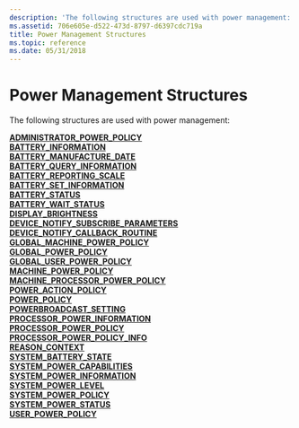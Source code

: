 ```yaml
---
description: 'The following structures are used with power management:'
ms.assetid: 706e605e-d522-473d-8797-d6397cdc719a
title: Power Management Structures
ms.topic: reference
ms.date: 05/31/2018
---
```


# Power Management Structures

The following structures are used with power management:

<dl>

[**ADMINISTRATOR\_POWER\_POLICY**](/windows/desktop/api/WinNT/ns-winnt-administrator_power_policy)  
[**BATTERY\_INFORMATION**](battery-information-str.md)  
[**BATTERY\_MANUFACTURE\_DATE**](battery-manufacture-date-str.md)  
[**BATTERY\_QUERY\_INFORMATION**](battery-query-information-str.md)  
[**BATTERY\_REPORTING\_SCALE**](/windows/desktop/api/WinNT/ns-winnt-battery_reporting_scale)  
[**BATTERY\_SET\_INFORMATION**](battery-set-information-str.md)  
[**BATTERY\_STATUS**](battery-status-str.md)  
[**BATTERY\_WAIT\_STATUS**](battery-wait-status-str.md)  
[**DISPLAY\_BRIGHTNESS**](/previous-versions/windows/desktop/legacy/aa372686(v=vs.85))  
[**DEVICE\_NOTIFY\_SUBSCRIBE\_PARAMETERS**](/windows/desktop/api/Powrprof/ns-powrprof-device_notify_subscribe_parameters)  
[**DEVICE\_NOTIFY\_CALLBACK\_ROUTINE**](/windows/desktop/api/Powrprof/nc-powrprof-device_notify_callback_routine)  
[**GLOBAL\_MACHINE\_POWER\_POLICY**](/windows/desktop/api/PowrProf/ns-powrprof-global_machine_power_policy)  
[**GLOBAL\_POWER\_POLICY**](/windows/desktop/api/PowrProf/ns-powrprof-global_power_policy)  
[**GLOBAL\_USER\_POWER\_POLICY**](/windows/desktop/api/PowrProf/ns-powrprof-global_user_power_policy)  
[**MACHINE\_POWER\_POLICY**](/windows/desktop/api/PowrProf/ns-powrprof-machine_power_policy)  
[**MACHINE\_PROCESSOR\_POWER\_POLICY**](/windows/desktop/api/PowrProf/ns-powrprof-machine_processor_power_policy)  
[**POWER\_ACTION\_POLICY**](/windows/desktop/api/WinNT/ns-winnt-power_action_policy)  
[**POWER\_POLICY**](/windows/desktop/api/PowrProf/ns-powrprof-power_policy)  
[**POWERBROADCAST\_SETTING**](/windows/desktop/api/WinUser/ns-winuser-powerbroadcast_setting)  
[**PROCESSOR\_POWER\_INFORMATION**](processor-power-information-str.md)  
[**PROCESSOR\_POWER\_POLICY**](/windows/desktop/api/WinNT/ns-winnt-processor_power_policy)  
[**PROCESSOR\_POWER\_POLICY\_INFO**](/windows/desktop/api/WinNT/ns-winnt-processor_power_policy_info)  
[**REASON\_CONTEXT**](/windows/desktop/api/MinWinBase/ns-minwinbase-reason_context)  
[**SYSTEM\_BATTERY\_STATE**](/windows/desktop/api/WinNT/ns-winnt-system_battery_state)  
[**SYSTEM\_POWER\_CAPABILITIES**](/windows/desktop/api/WinNT/ns-winnt-system_power_capabilities)  
[**SYSTEM\_POWER\_INFORMATION**](system-power-information-str.md)  
[**SYSTEM\_POWER\_LEVEL**](/windows/desktop/api/WinNT/ns-winnt-system_power_level)  
[**SYSTEM\_POWER\_POLICY**](/windows/desktop/api/WinNT/ns-winnt-system_power_policy)  
[**SYSTEM\_POWER\_STATUS**](/windows/desktop/api/Winbase/ns-winbase-system_power_status)  
[**USER\_POWER\_POLICY**](/windows/desktop/api/PowrProf/ns-powrprof-user_power_policy)  
</dl>

 

 
